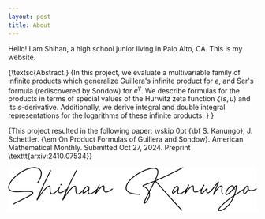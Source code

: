 ```yaml
---
layout: post
title: About
---
```

Hello! I am Shihan, a high school junior living in Palo Alto, CA. This is my website.

{\textsc{Abstract.} {In this project, we evaluate a multivariable family of infinite products which generalize Guillera's infinite product for $e$, and Ser's formula (rediscovered by Sondow) for $e^\gamma$. We describe formulas for the products in terms of special values of the Hurwitz zeta function $\zeta(s, u)$ and its $s$-derivative. Additionally, we derive integral and double integral representations for the logarithms of these infinite products.
} }

{This project resulted in the following paper: \vskip 0pt {\bf S. Kanungo}, J. Schettler. {\em On Product Formulas of Guillera and Sondow}. American Mathematical Monthly. Submitted Oct 27, 2024. Preprint \texttt{arxiv:2410.07534}}

![a](signature.png)
